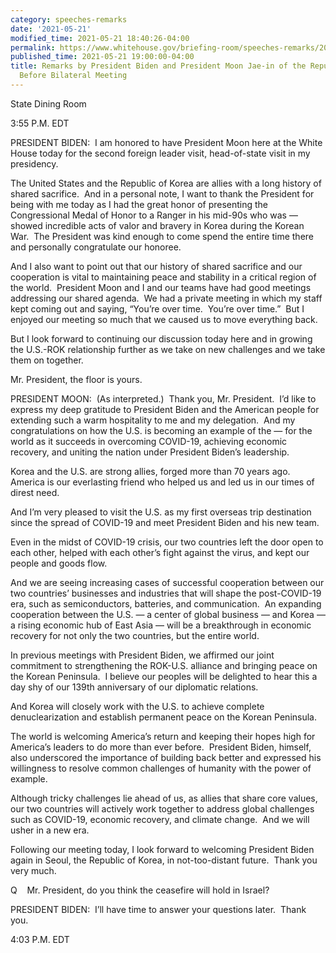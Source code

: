 ```yaml
---
category: speeches-remarks
date: '2021-05-21'
modified_time: 2021-05-21 18:40:26-04:00
permalink: https://www.whitehouse.gov/briefing-room/speeches-remarks/2021/05/21/remarks-by-president-biden-and-president-moon-jae-in-of-the-republic-of-korea-before-bilateral-meeting/
published_time: 2021-05-21 19:00:00-04:00
title: Remarks by President Biden and President Moon Jae-in of the Republic of Korea
  Before Bilateral Meeting
---
```

 
State Dining Room

3:55 P.M. EDT

PRESIDENT BIDEN:  I am honored to have President Moon here at the White
House today for the second foreign leader visit, head-of-state visit in
my presidency. 

The United States and the Republic of Korea are allies with a long
history of shared sacrifice.  And in a personal note, I want to thank
the President for being with me today as I had the great honor of
presenting the Congressional Medal of Honor to a Ranger in his mid-90s
who was — showed incredible acts of valor and bravery in Korea during
the Korean War.  The President was kind enough to come spend the entire
time there and personally congratulate our honoree. 

And I also want to point out that our history of shared sacrifice and
our cooperation is vital to maintaining peace and stability in a
critical region of the world.  President Moon and I and our teams have
had good meetings addressing our shared agenda.  We had a private
meeting in which my staff kept coming out and saying, “You’re over
time.  You’re over time.”  But I enjoyed our meeting so much that we
caused us to move everything back. 

But I look forward to continuing our discussion today here and in
growing the U.S.-ROK relationship further as we take on new challenges
and we take them on together.

Mr. President, the floor is yours.

PRESIDENT MOON:  (As interpreted.)  Thank you, Mr. President.  I’d like
to express my deep gratitude to President Biden and the American people
for extending such a warm hospitality to me and my delegation.  And my
congratulations on how the U.S. is becoming an example of the — for the
world as it succeeds in overcoming COVID-19, achieving economic
recovery, and uniting the nation under President Biden’s leadership.

Korea and the U.S. are strong allies, forged more than 70 years ago. 
America is our everlasting friend who helped us and led us in our times
of direst need. 

And I’m very pleased to visit the U.S. as my first overseas trip
destination since the spread of COVID-19 and meet President Biden and
his new team.

Even in the midst of COVID-19 crisis, our two countries left the door
open to each other, helped with each other’s fight against the virus,
and kept our people and goods flow. 

And we are seeing increasing cases of successful cooperation between our
two countries’ businesses and industries that will shape the
post-COVID-19 era, such as semiconductors, batteries, and
communication.  An expanding cooperation between the U.S. — a center of
global business — and Korea — a rising economic hub of East Asia — will
be a breakthrough in economic recovery for not only the two countries,
but the entire world.

In previous meetings with President Biden, we affirmed our joint
commitment to strengthening the ROK-U.S. alliance and bringing peace on
the Korean Peninsula.  I believe our peoples will be delighted to hear
this a day shy of our 139th anniversary of our diplomatic relations. 

And Korea will closely work with the U.S. to achieve complete
denuclearization and establish permanent peace on the Korean Peninsula.

The world is welcoming America’s return and keeping their hopes high for
America’s leaders to do more than ever before.  President Biden,
himself, also underscored the importance of building back better and
expressed his willingness to resolve common challenges of humanity with
the power of example.

Although tricky challenges lie ahead of us, as allies that share core
values, our two countries will actively work together to address global
challenges such as COVID-19, economic recovery, and climate change.  And
we will usher in a new era.

Following our meeting today, I look forward to welcoming President Biden
again in Seoul, the Republic of Korea, in not-too-distant future.  Thank
you very much.

Q    Mr. President, do you think the ceasefire will hold in Israel?

PRESIDENT BIDEN:  I’ll have time to answer your questions later.  Thank
you.

4:03 P.M. EDT 
